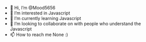 - 👋 Hi, I’m @Mood5656
- 👀 I’m interested in Javascript
- 🌱 I’m currently learning Javascript
- 💞️ I’m looking to collaborate on with people who understand the Javascript
- 📫 How to reach me None :)


